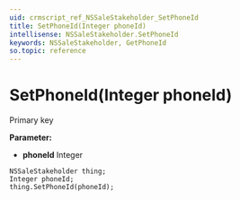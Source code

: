 ```yaml
---
uid: crmscript_ref_NSSaleStakeholder_SetPhoneId
title: SetPhoneId(Integer phoneId)
intellisense: NSSaleStakeholder.SetPhoneId
keywords: NSSaleStakeholder, GetPhoneId
so.topic: reference
---
```


# SetPhoneId(Integer phoneId)

Primary key

**Parameter:** 
* **phoneId** Integer

```crmscript
NSSaleStakeholder thing;
Integer phoneId;
thing.SetPhoneId(phoneId);
```

